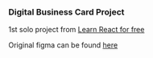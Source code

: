 ### Digital Business Card Project

1st solo project from [Learn React for free](https://scrimba.com/learn/learnreact/react-section-1-solo-project-coce646e88eea46f91af43ca4)

Original figma can be found [here](https://www.figma.com/file/4ctPLUvIn5b5Ep6YPOZWWd/Digital-Business-Card?node-id=0%3A1)

